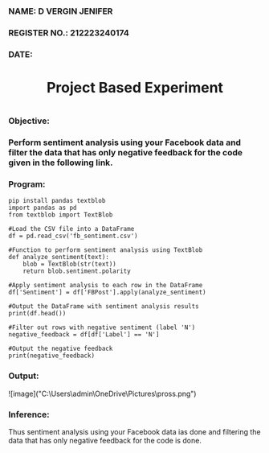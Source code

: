 <H3>NAME: D VERGIN JENIFER</H3>
<H3>REGISTER NO.: 212223240174</H3>
<H3>DATE:</H3>
<H1 Align="center">Project Based Experiment<H1>
<H3>Objective:<H3>
Perform sentiment analysis using your Facebook data and filter the data that has only negative feedback for the code given in the following link.
<H3>Program:</H3>
    
```
pip install pandas textblob
import pandas as pd
from textblob import TextBlob

#Load the CSV file into a DataFrame
df = pd.read_csv('fb_sentiment.csv')

#Function to perform sentiment analysis using TextBlob
def analyze_sentiment(text):
    blob = TextBlob(str(text))
    return blob.sentiment.polarity

#Apply sentiment analysis to each row in the DataFrame
df['Sentiment'] = df['FBPost'].apply(analyze_sentiment)

#Output the DataFrame with sentiment analysis results
print(df.head())

#Filter out rows with negative sentiment (label 'N')
negative_feedback = df[df['Label'] == 'N']

#Output the negative feedback
print(negative_feedback)
```

<H3>Output:</H3>
![image]("C:\Users\admin\OneDrive\Pictures\pross.png")

<H3>Inference:</H3>
Thus sentiment analysis using your Facebook data ias done and filtering the data that has only negative feedback for the code is done.

